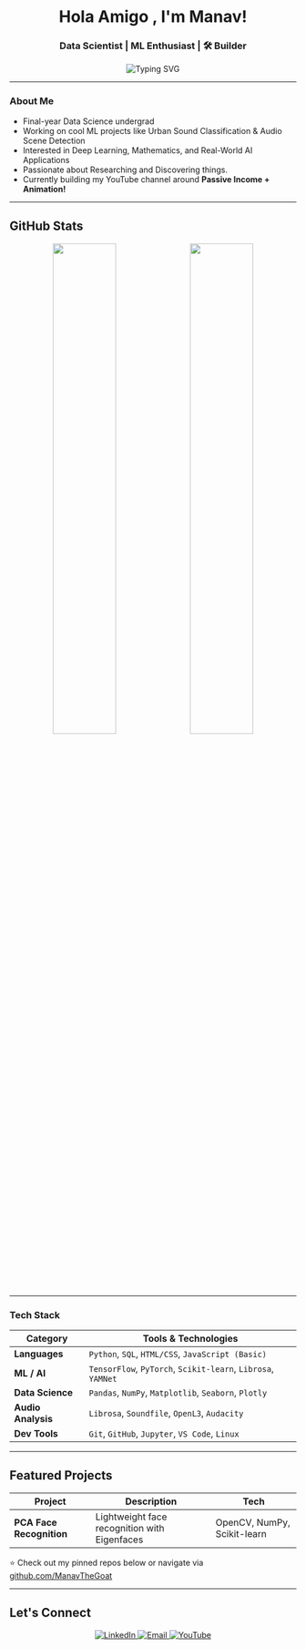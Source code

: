 <h1 align="center">Hola Amigo , I'm Manav!</h1>
<h3 align="center"> Data Scientist |  ML Enthusiast | 🛠 Builder</h3>

<p align="center">
  <img src="https://readme-typing-svg.demolab.com?font=Fira+Code&weight=500&pause=1000&color=00F7FF&center=true&vCenter=true&multiline=true&repeat=false&width=435&lines=I+turn+data+into+decisions+%26+ideas+into+impact." alt="Typing SVG" />
</p>

---

###  About Me

-  Final-year Data Science undergrad
-  Working on cool ML projects like Urban Sound Classification & Audio Scene Detection
-  Interested in Deep Learning, Mathematics, and Real-World AI Applications
-  Passionate about Researching and Discovering things.
-  Currently building my YouTube channel around **Passive Income + Animation!**

---
##  GitHub Stats

<p align="center">
  <img src="https://github-readme-stats.vercel.app/api?username=ManavTheGoat&show_icons=true&theme=radical" width="47%" />
  <img src="https://streak-stats.demolab.com/?user=ManavTheGoat&theme=radical" width="47%" />
</p>

---

###  Tech Stack

| Category        | Tools & Technologies |
|----------------|----------------------|
| **Languages**   | `Python`, `SQL`, `HTML/CSS`, `JavaScript (Basic)` |
| **ML / AI**     | `TensorFlow`, `PyTorch`, `Scikit-learn`, `Librosa`, `YAMNet` |
| **Data Science**| `Pandas`, `NumPy`, `Matplotlib`, `Seaborn`, `Plotly` |
| **Audio Analysis** | `Librosa`, `Soundfile`, `OpenL3`, `Audacity` |
| **Dev Tools**   | `Git`, `GitHub`, `Jupyter`, `VS Code`, `Linux` |
---

##  Featured Projects

| Project | Description | Tech |
|--------|-------------|------|
|  **PCA Face Recognition** | Lightweight face recognition with Eigenfaces | OpenCV, NumPy, Scikit-learn |


⭐ Check out my pinned repos below or navigate via [github.com/ManavTheGoat](https://github.com/ManavTheGoat)

---

##  Let's Connect

<p align="center">
  <a href="https://linkedin.com/in/singh-manavpreet" target="_blank">
    <img alt="LinkedIn" src="https://img.shields.io/badge/LinkedIn-blue?logo=linkedin&style=for-the-badge" />
  </a>
  <a href="mailto:manav.cheema03@gmail.com">
    <img alt="Email" src="https://img.shields.io/badge/Gmail-D14836?logo=gmail&style=for-the-badge" />
  </a>
  <a href="https://www.youtube.com/@BanklessBrain">
    <img alt="YouTube" src="https://img.shields.io/badge/YouTube-red?logo=youtube&style=for-the-badge" />
  </a>
</p>
